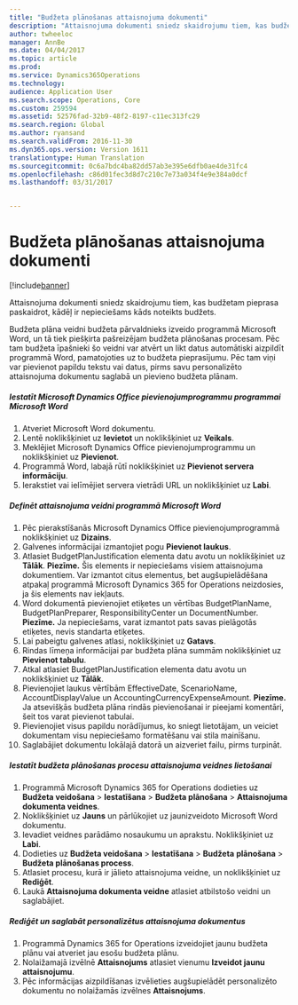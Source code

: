 ```yaml
---
title: "Budžeta plānošanas attaisnojuma dokumenti"
description: "Attaisnojuma dokumenti sniedz skaidrojumu tiem, kas budžetam pieprasa paskaidrot, kādēļ ir nepieciešams kāds noteikts budžets."
author: twheeloc
manager: AnnBe
ms.date: 04/04/2017
ms.topic: article
ms.prod: 
ms.service: Dynamics365Operations
ms.technology: 
audience: Application User
ms.search.scope: Operations, Core
ms.custom: 259594
ms.assetid: 52576fad-32b9-48f2-8197-c11ec313fc29
ms.search.region: Global
ms.author: ryansand
ms.search.validFrom: 2016-11-30
ms.dyn365.ops.version: Version 1611
translationtype: Human Translation
ms.sourcegitcommit: 0c6a7bdc4ba82dd57ab3e395e6dfb0ae4de31fc4
ms.openlocfilehash: c86d01fec3d8d7c210c7e73a034f4e9e384a0dcf
ms.lasthandoff: 03/31/2017


---
```


# <a name="budget-planning-justification-documents"></a>Budžeta plānošanas attaisnojuma dokumenti

[!include[banner](../includes/banner.md)]


Attaisnojuma dokumenti sniedz skaidrojumu tiem, kas budžetam pieprasa paskaidrot, kādēļ ir nepieciešams kāds noteikts budžets. 

Budžeta plāna veidni budžeta pārvaldnieks izveido programmā Microsoft Word, un tā tiek piešķirta pašreizējam budžeta plānošanas procesam. Pēc tam budžeta īpašnieki šo veidni var atvērt un likt datus automātiski aizpildīt programmā Word, pamatojoties uz to budžeta pieprasījumu. Pēc tam viņi var pievienot papildu tekstu vai datus, pirms savu personalizēto attaisnojuma dokumentu saglabā un pievieno budžeta plānam.

##### <a name="set-up-microsoft-dynamics-office-add-in-for-microsoft-word"></a>Iestatīt Microsoft Dynamics Office pievienojumprogrammu programmai Microsoft Word

1.  Atveriet Microsoft Word dokumentu.
2.  Lentē noklikšķiniet uz **Ievietot** un noklikšķiniet uz **Veikals**.
3.  Meklējiet Microsoft Dynamics Office pievienojumprogrammu un noklikšķiniet uz **Pievienot**.
4.  Programmā Word, labajā rūtī noklikšķiniet uz **Pievienot servera informāciju**.
5.  Ierakstiet vai ielīmējiet servera vietrādi URL un noklikšķiniet uz **Labi**.

##### <a name="define-the-justification-template-in-microsoft-word"></a>Definēt attaisnojuma veidni programmā Microsoft Word

1.  Pēc pierakstīšanās Microsoft Dynamics Office pievienojumprogrammā noklikšķiniet uz **Dizains**.
2.  Galvenes informācijai izmantojiet pogu **Pievienot laukus**.
3.  Atlasiet BudgetPlanJustification elementa datu avotu un noklikšķiniet uz **Tālāk**. **Piezīme.** Šis elements ir nepieciešams visiem attaisnojuma dokumentiem. Var izmantot citus elementus, bet augšupielādēšana atpakaļ programmā Microsoft Dynamics 365 for Operations neizdosies, ja šis elements nav iekļauts.
4.  Word dokumentā pievienojiet etiķetes un vērtības BudgetPlanName, BudgetPlanPreparer, ResponsibilityCenter un DocumentNumber. **Piezīme.** Ja nepieciešams, varat izmantot pats savas pielāgotās etiķetes, nevis standarta etiķetes.
5.  Lai pabeigtu galvenes atlasi, noklikšķiniet uz **Gatavs**.
6.  Rindas līmeņa informācijai par budžeta plāna summām noklikšķiniet uz **Pievienot tabulu**.
7.  Atkal atlasiet BudgetPlanJustification elementa datu avotu un noklikšķiniet uz **Tālāk**.
8.  Pievienojiet laukus vērtībām EffectiveDate, ScenarioName, AccountDisplayValue un AccountingCurrencyExpenseAmount. **Piezīme.** Ja atsevišķās budžeta plāna rindās pievienošanai ir pieejami komentāri, šeit tos varat pievienot tabulai.
9.  Pievienojiet visus papildu norādījumus, ko sniegt lietotājam, un veiciet dokumentam visu nepieciešamo formatēšanu vai stila mainīšanu.
10. Saglabājiet dokumentu lokālajā datorā un aizveriet failu, pirms turpināt.

##### <a name="set-up-the-budget-planning-process-to-use-the-justification-template"></a>Iestatīt budžeta plānošanas procesu attaisnojuma veidnes lietošanai

1.  Programmā Microsoft Dynamics 365 for Operations dodieties uz **Budžeta veidošana** &gt; **Iestatīšana** &gt; **Budžeta plānošana** &gt; **Attaisnojuma dokumenta veidnes**.
2.  Noklikšķiniet uz **Jauns** un pārlūkojiet uz jaunizveidoto Microsoft Word dokumentu.
3.  Ievadiet veidnes parādāmo nosaukumu un aprakstu. Noklikšķiniet uz **Labi**.
4.  Dodieties uz **Budžeta veidošana** &gt; **Iestatīšana** &gt; **Budžeta** **plānošana** &gt; **Budžeta plānošanas process**.
5.  Atlasiet procesu, kurā ir jālieto attaisnojuma veidne, un noklikšķiniet uz **Rediģēt**.
6.  Laukā **Attaisnojuma dokumenta veidne** atlasiet atbilstošo veidni un saglabājiet.

##### <a name="edit-and-save-personalized-justification-documents"></a>Rediģēt un saglabāt personalizētus attaisnojuma dokumentus

1.  Programmā Dynamics 365 for Operations izveidojiet jaunu budžeta plānu vai atveriet jau esošu budžeta plānu.
2.  Nolaižamajā izvēlnē **Attaisnojums** atlasiet vienumu **Izveidot jaunu attaisnojumu**.
3.  Pēc informācijas aizpildīšanas izvēlieties augšupielādēt personalizēto dokumentu no nolaižamās izvēlnes **Attaisnojums**.





